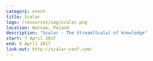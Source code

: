```yaml
---
category: event
title: Scalar
logo: /resources/img/scalar.png
location: Warsaw, Poland
description: "Scalar - The Stream[Scala] of knowledge"
start: 7 April 2017
end: 8 April 2017
link-out: http://scalar-conf.com/
---
```

